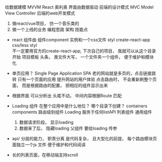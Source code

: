 给数据建模
MVVM React  奥利奥  界面由数据驱动  前端的设计模式
MVC Model View Controller  后端的web开发模式

1. 做react/vue项目， 仿一个音乐类的
2. 做一个上线的业务 编程思路 架构 技能点

- react  组件由 组件component 实例和一个css文件 styl
  create-react-app  css/less  styl  
  不一定要用官方的create-react-app, 下次自己的项目， 我就可以从这个目录开始  项目模板
  头条， 
  类文件大写， 一个文件夹一个组件， 便于维护和模块化 
- 单页应用？ Single Page Application SPA
  老的网站就是多页的，点击链接跳转
  只有一个页面的应用 
  提升网站的用户体验 
  点击路由时， 不会重新刷整个页面， 而是根据路由的配置， 把相应的组件显示出来  
- 根据界面 可以分析出 头尾不动， 中间内容根据Route 匹配 
- Loading 组件 在整个应用中是什么地位？ 
  哪个目录下创建？ 
  containers 
  components  路由级别组件 
  Loading 服务于任何listAPI 列表组件  通用组件

  1. 数据请求阶段， 显示loading
  2. 数据来了后， 隐藏loading
  父组件 要给loading 传参  

- api/  分层的能力， 职责分离 是代码复杂， 且大型化的前提， 
  每个路由模块页面独立一个js 文件   便于维护和代码阅读

- 长的列表页面，在移动端支持scroll